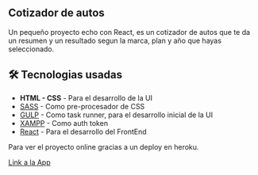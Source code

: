 ## Cotizador de autos

Un pequeño proyecto echo con React, es un cotizador de autos que te da un resumen y un resultado segun la marca, plan y año que hayas seleccionado.

## 🛠️ Tecnologias usadas

* **HTML - CSS** - Para el desarrollo de la UI
* [SASS](https://sass-lang.com/) - Como pre-procesador de CSS 
* [GULP](https://gulpjs.com/) - Como task runner, para el desarrollo inicial de la UI
* [XAMPP](https://www.apachefriends.org/es/index.html) - Como auth token
* [React](https://es.reactjs.org/) - Para el desarrollo del FrontEnd

Para ver el proyecto online gracias a un deploy en heroku.

[Link a la App](https://cotizador-ezebran.herokuapp.com/)
